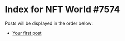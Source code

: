 # Index for NFT World #7574
Posts will be displayed in the order below:

- [Your first post](./001-first.md)

